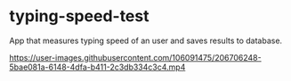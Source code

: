 # typing-speed-test
App that measures typing speed of an user and saves results to database.

https://user-images.githubusercontent.com/106091475/206706248-5bae081a-6148-4dfa-b411-2c3db334c3c4.mp4

